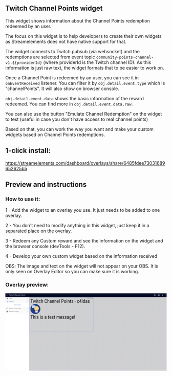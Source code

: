 <h2 id="widget-name" class="widget-name">Twitch Channel Points widget</h2>
<p id="description" class="description">This widget shows information about the Channel Points redemption redeemed by an user.</p>
<p>The focus on this widget is to help developers to create their own widgets as Streamelements does not have native support for that. </p>
<p>The widget connects to Twitch pubsub (via websocket) and the redemptions are selected from event topic <code>community-points-channel-v1.${providerId}</code> (where providerId is the Twitch channel ID). As this information is just raw text, the widget formats that to be easier to work on.</p>
<p>Once a Channel Point is redeemed by an user, you can see it in <code>onEventReceived</code> listener. You can filter it by <code>obj.detail.event.type</code> which is &quot;channelPoints&quot;. It will also show on browser console. </p>
<p><code>obj.detail.event.data</code> shows the basic information of the reward redeemed. You can find more in <code>obj.detail.event.data.raw</code>.</p>
<p>You can also use the button "Emulate Channel Redemption" on the widget to test (useful in case you don't have access to real channel points)</p>
<p>Based on that, you can work the way you want and make your custom widgets based on Channel Points redemptions.</p>
<h2>1-click install:</h2>
<p><a href="https://streamelements.com/dashboard/overlays/share/6485fdee73031689652625b5">https://streamelements.com/dashboard/overlays/share/6485fdee73031689652625b5</a></p>
<h2>Preview and instructions</h2>
<h3>How to use it:</h3>
<p>1 - Add the widget to an overlay you use. It just needs to be added to one overlay.</p>
<p>2 - You don&#39;t need to modify anything in this widget, just keep it in a separated place on the overlay.</p>
<p>3 - Redeem any Custom reward and see the information on the widget and the browser console (devTools - F12). </p>
<p>4 - Develop your own custom widget based on the information received</p>
<p>OBS: The image and text on the widget will not appear on your OBS. It is only seen on Overlay Editor so you can make sure it is working. </p>
<h3>Overlay preview:</h3>
<p><img src="https://raw.githubusercontent.com/c4ldas/streamelements-widgets/main/twitch-channel-points/widget.png" alt="Overlay Preview"></p>

